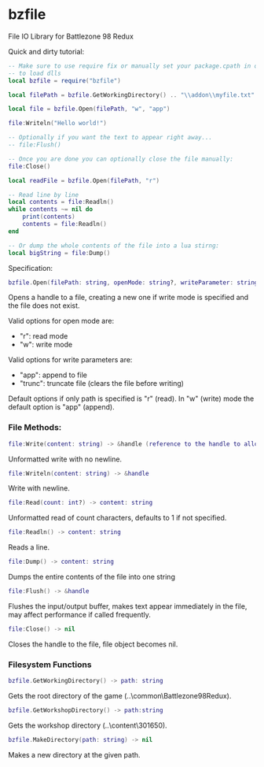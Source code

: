 # bzfile
File IO Library for Battlezone 98 Redux

Quick and dirty tutorial:

```lua
-- Make sure to use require fix or manually set your package.cpath in order for the game
-- to load dlls
local bzfile = require("bzfile")

local filePath = bzfile.GetWorkingDirectory() .. "\\addon\\myfile.txt"

local file = bzfile.Open(filePath, "w", "app")

file:Writeln("Hello world!")

-- Optionally if you want the text to appear right away...
-- file:Flush()

-- Once you are done you can optionally close the file manually:
file:Close()

local readFile = bzfile.Open(filePath, "r")

-- Read line by line
local contents = file:Readln()
while contents ~= nil do
    print(contents)
    contents = file:Readln()
end

-- Or dump the whole contents of the file into a lua stirng:
local bigString = file:Dump()
```

Specification:

```lua
bzfile.Open(filePath: string, openMode: string?, writeParameter: string?) -> handle
```
Opens a handle to a file, creating a new one if write mode is specified and the file does not exist.

Valid options for open mode are:
- "r": read mode
- "w": write mode

Valid options for write parameters are:
- "app": append to file
- "trunc": truncate file (clears the file before writing)

Default options if only path is specified is "r" (read). In "w" (write) mode the default option is "app" (append).

### File Methods:

```lua
file:Write(content: string) -> &handle (reference to the handle to allow method chaining)
```
Unformatted write with no newline.

```lua
file:Writeln(content: string) -> &handle
```
Write with newline.

```lua
file:Read(count: int?) -> content: string
```
Unformatted read of count characters, defaults to 1 if not specified.

```lua
file:Readln() -> content: string
```
Reads a line.

```lua
file:Dump() -> content: string
```
Dumps the entire contents of the file into one string

```lua
file:Flush() -> &handle
```
Flushes the input/output buffer, makes text appear immediately in the file, may affect performance if called frequently.

```lua
file:Close() -> nil
```
Closes the handle to the file, file object becomes nil.

### Filesystem Functions

```lua
bzfile.GetWorkingDirectory() -> path: string
```
Gets the root directory of the game (..\common\Battlezone98Redux\).

```lua
bzfile.GetWorkshopDirectory() -> path:string
```
Gets the workshop directory (..\content\301650).

```lua
bzfile.MakeDirectory(path: string) -> nil
```
Makes a new directory at the given path.

